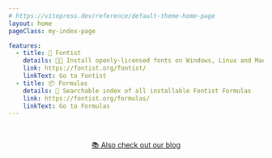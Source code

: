 ```yaml
---
# https://vitepress.dev/reference/default-theme-home-page
layout: home
pageClass: my-index-page

features:
  - title: 📄 Fontist
    details: 👩‍💻 Install openly-licensed fonts on Windows, Linux and Mac!
    link: https://fontist.org/fontist/
    linkText: Go to Fontist
  - title: 📦 Formulas
    details: 🔎 Searchable index of all installable Fontist Formulas
    link: https://fontist.org/formulas/
    linkText: Go to Formulas
---
```


<!-- Honestly this page is REALY CLOSE to just being a redirect to
https://fontist.org/fontist/ and anyone who wants to access the blog or
other pages of this site can use Google indexing OR direct links from
other pages. 🤷‍♂️ -->

<style>
  .my-index-page .VPContent {
    display: flex;
    align-items: center;
    justify-content: center;
  }
  .my-index-page .VPContent .VPLink .title {
    font-size: 1.5em;
    line-height: 1.46;
  }
  .my-index-page .VPContent .VPLink .details {
    font-size: 1em;
    line-height: 1.46;
    color: inherit;
  }
</style>

<div align=center>
<br />

[📚 Also check out our blog](/blog/)

</div>
